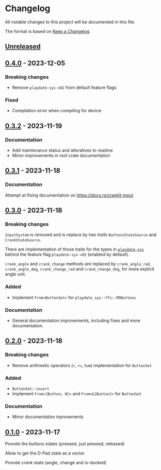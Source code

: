 # Changelog

All notable changes to this project will be documented in this file.

The format is based on [Keep a Changelog](https://keepachangelog.com/en/1.0.0/).


## [Unreleased]


## [0.4.0] - 2023-12-05

### Breaking changes

* Remove `playdate-sys-v02` from default feature flags

### Fixed

* Compilation error when compiling for device


## [0.3.2] - 2023-11-19

### Documentation

* Add maintenance status and alteratives to readme
* Minor improvements in root crate documentation


## [0.3.1] - 2023-11-18

### Documentation

Attempt at fixing documentation on https://docs.rs/crankit-input


## [0.3.0] - 2023-11-18

### Breaking changes

`InputSystem` is removed and is replace by two *traits* `ButtonsStateSource` and `CrankStateSource`.

There are implementation of those traits for the types in [`playdate-sys`](https://docs.rs/playdate-sys/0.2) behind the feature
flag `playdate-sys-v02` (enabled by default).

`crank_angle` and `crank_change` methods are replaced by `crank_angle_rad`, `crank_angle_deg`, `crank_change_rad` and `crank_change_deg`,
for more explicit angle unit.

### Added

* Implement `From<ButtonSet>` for `playdate_sys::ffi::PDButtons`


### Documentation

* General documentation improvements, including fixes and more documentation.


## [0.2.0] - 2023-11-18

### Breaking changes

* Remove arithmetic operators (`+`, `+=`, `Sum`) implementation for `ButtonSet`

### Added

* `ButtonSet::insert`
* Implement `From<[Button; N]>` and `From<&[Button]>` for `ButtonSet`

### Documentation

* Minor documentation inprovements


## [0.1.0] - 2023-11-17

Provide the buttons states (pressed, just pressed, released)

Allow to get the D-Pad state as a vector

Provide crank state (angle, change and is-docked)


[Unreleased]: https://github.com/jcornaz/crankit-input/compare/v0.4.0...HEAD
[0.4.0]: https://github.com/jcornaz/crankit-input/compare/v0.3.2...v0.4.0
[0.3.2]: https://github.com/jcornaz/crankit-input/compare/v0.3.1...v0.3.2
[0.3.1]: https://github.com/jcornaz/crankit-input/compare/v0.3.0...v0.3.1
[0.3.0]: https://github.com/jcornaz/crankit-input/compare/v0.2.0...v0.3.0
[0.2.0]: https://github.com/jcornaz/crankit-input/compare/v0.1.0...v0.2.0
[0.1.0]: https://github.com/jcornaz/crankit-input/compare/...v0.1.0
